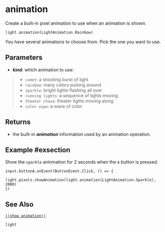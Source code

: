 # animation

Create a built-in pixel animation to use when an animation is shown.

```sig
light.animation(LightAnimation.Rainbow)

```
You have several animations to choose from. Pick the one you want to use.

## Parameters

* **kind**: which animation to use:
> * ``comet``: a shooting burst of light
> * ``rainbow``: many colors pulsing around
> * ``sparkle``: bright lights flashing all over
> * ``running lights``: a sequence of lights moving
> * ``theater chase``: theater lights moving along
> * ``color wipe``: a wave of color

## Returns

* the built-in **_animation_** information used by an animation operation.

## Example #exsection

Show the ``sparkle`` aninmation for 2 seconds when the ``A`` button is pressed.

```blocks
input.buttonA.onEvent(ButtonEvent.Click, () => {
    light.pixels.showAnimation(light.animation(LightAnimation.Sparkle), 2000)
})
```

## See Also

[``||show animation||``](/reference/light/neopixelstrip/show-animation)

```package
light
```
